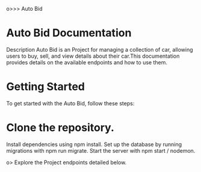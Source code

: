 o>>> Auto Bid

# Auto Bid Documentation
  Description
  Auto Bid is an Project for managing a collection of car, allowing users to buy, sell, and view details about their car.This documentation provides details on the available endpoints and how to use them.

# Getting Started
 To get started with the Auto Bid, follow these steps:

# Clone the repository.
  Install dependencies using npm install.
  Set up the database by running migrations with npm run migrate.
  Start the server with npm start / nodemon.

o> Explore the Project endpoints detailed below.